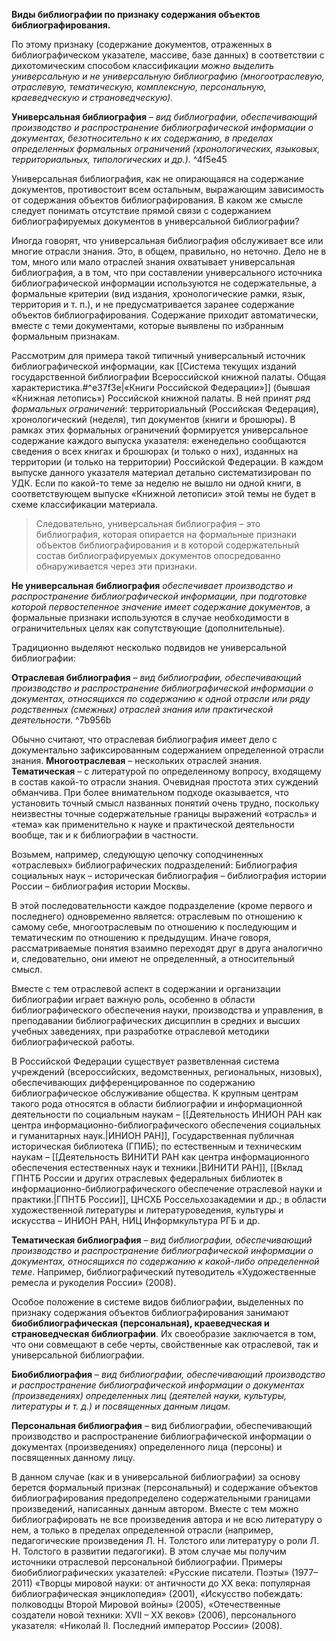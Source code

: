 **Виды библиографии по признаку содержания объектов библиографирования.**

По этому признаку (содержание документов, отраженных в библиографическом указателе, массиве, базе данных) в соответствии с дихотомическим способом классификации _можно выделить универсальную и не универсальную библиографию (многоотраслевую, отраслевую, тематическую, комплексную, персональную, краеведческую и страноведческую)._

**Универсальная библиография** – _вид библиографии, обеспечивающий производство и распространение библиографической информации о документах, безотносительно к их содержанию, в пределах определенных формальных ограничений (хронологических, языковых, территориальных, типологических и др.)._ ^4f5e45

Универсальная библиография, как не опирающаяся на содержание документов, противостоит всем остальным, выражающим зависимость от содержания объектов библиографирования. В каком же смысле следует понимать отсутствие прямой связи с содержанием библиографируемых документов в универсальной библиографии?

Иногда говорят, что универсальная библиография обслуживает все или многие отрасли знания. Это, в общем, правильно, но неточно. Дело не в том, много или мало отраслей знания охватывает универсальная библиография, а в том, что при составлении универсального источника библиографической информации используются не содержательные, а формальные критерии (вид издания, хронологические рамки, язык, территория и т. п.), и не предусматривается заранее содержание объектов библиографирования. Содержание приходит автоматически, вместе с теми документами, которые выявлены по избранным формальным признакам.

Рассмотрим для примера такой типичный универсальный источник библиографической информации, как [[Система текущих   изданий   государственной библиографии Всероссийской книжной палаты.  Общая характеристика.#^e37f3e|«Книги Российской Федерации»]] (бывшая «Книжная летопись») Российской книжной палаты. В ней принят _ряд формальных ограничений_: территориальный (Российская Федерация), хронологический (неделя), тип документов (книги и брошюры). В рамках этих формальных ограничений формируется универсальное содержание каждого выпуска указателя: еженедельно сообщаются сведения о всех книгах и брошюрах (и только о них), изданных на территории (и только на территории) Российской Федерации. В каждом выпуске данного указателя материал детально систематизирован по УДК. Если по какой-то теме за неделю не вышло ни одной книги, в соответствующем выпуске «Книжной летописи» этой темы не будет в схеме классификации материала.

>Следовательно, универсальная библиография – это библиография, которая опирается на формальные признаки объектов библиографирования и в которой содержательный состав библиографируемых документов опосредованно обнаруживается через эти признаки.

**Не универсальная библиография** _обеспечивает производство и распространение библиографической информации, при подготовке которой первостепенное значение имеет содержание документов_, а формальные признаки используются в случае необходимости в ограничительных целях как сопутствующие (дополнительные).

Традиционно выделяют несколько подвидов не универсальной библиографии:

**Отраслевая библиография** – _вид библиографии, обеспечивающий производство и распространение библиографической информации о документах, относящихся по содержанию к одной отрасли или ряду родственных (смежных) отраслей знания или практической деятельности_. ^7b956b

Обычно считают, что отраслевая библиография имеет дело с документально зафиксированным содержанием определенной отрасли знания. **Многоотраслевая** – нескольких отраслей знания. **Тематическая** – с литературой по определенному вопросу, входящему в состав какой-то отрасли знания. Очевидная простота этих суждений обманчива. При более внимательном подходе оказывается, что установить точный смысл названных понятий очень трудно, поскольку неизвестны точные содержательные границы выражений «отрасль» и «тема» как применительно к науке и практической деятельности вообще, так и к библиографии в частности.

Возьмем, например, следующую цепочку соподчиненных «отраслевых» библиографических подразделений: Библиография социальных наук – историческая библиография – библиография истории России – библиография истории Москвы.

В этой последовательности каждое подразделение (кроме первого и последнего) одновременно является: отраслевым по отношению к самому себе, многоотраслевым по отношению к последующим и тематическим по отношению к предыдущим. Иначе говоря, рассматриваемые понятия взаимно переходят друг в друга аналогично и, следовательно, они имеют не определенный, а относительный смысл.

Вместе с тем отраслевой аспект в содержании и организации библиографии играет важную роль, особенно в области библиографического обеспечения науки, производства и управления, в преподавании библиографических дисциплин в средних и высших учебных заведениях, при разработке отраслевой методики библиографической работы.

В Российской Федерации существует разветвленная система учреждений (всероссийских, ведомственных, региональных, низовых), обеспечивающих дифференцированное по содержанию библиографическое обслуживание общества. К крупным центрам такого рода относятся в области библиографии и информационной деятельности по социальным наукам – [[Деятельность  ИНИОН РАН как центра  информационно-библиографического обеспечения социальных и гуманитарных наук.|ИНИОН РАН]], Государственная публичная историческая библиотека (ГПИБ); по естественным и техническим наукам – [[Деятельность ВИНИТИ РАН как центра информационного обеспечения естественных наук и техники.|ВИНИТИ РАН]], [[Вклад ГПНТБ  России и других отраслевых федеральных библиотек  в информационно-библиографического обеспечение отраслевой науки и практики.|ГПНТБ России]], ЦНСХБ Россельхозакадемии и др.; в области художественной литературы и литературоведения, культуры и искусства – ИНИОН РАН, НИЦ Информкультура РГБ и др.

**Тематическая библиография** – _вид библиографии, обеспечивающий производство и распространение библиографической информации о документах, относящихся по содержанию к какой-либо определенной теме_. Например, библиографический путеводитель «Художественные ремесла и рукоделия России» (2008).

Особое положение в системе видов библиографии, выделенных по признаку содержания объектов библиографирования занимают **биобиблиографическая (персональная), краеведческая и страноведческая библиографии**. Их своеобразие заключается в том, что они совмещают в себе черты, свойственные как отраслевой, так и универсальной библиографии.

**Биобиблиография** – _вид библиографии, обеспечивающий производство и распространение библиографической информации о документах (произведениях) определенных лиц (деятелей науки, культуры, литературы и т. д.) и посвященных данным лицам._

**Персональная библиография** – вид библиографии, обеспечивающий производство и распространение библиографической информации о документах (произведениях) определенного лица (персоны) и посвященных данному лицу.

В данном случае (как и в универсальной библиографии) за основу берется формальный признак (персональный) и содержание объектов библиографирования предопределено содержательными границами произведений, написанных данным автором. Вместе с тем можно библиографировать не все произведения автора и не всю литературу о нем, а только в пределах определенной отрасли (например, педагогические произведения Л. Н. Толстого или литературу о роли Л. Н. Толстого в развитии педагогики). В этом случае мы получим источники отраслевой персональной библиографии. Примеры биобиблиографических указателей: «Русские писатели. Поэты» (1977–2011) «Творцы мировой науки: от античности до ХХ века: популярная библиографическая энциклопедия» (2001), «Искусство побеждать: полководцы Второй Мировой войны» (2005), «Отечественные создатели новой техники: XVII – XX веков» (2006), персонального указателя: «Николай II. Последний император России» (2008).